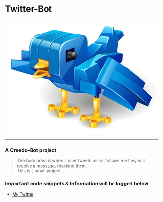# Twitter-Bot

!["Twitter Bot Logo"](./Media/twitter_bird_robot.png)

---
### A Creedo-Bot project
> The basic idea is when a user tweets me or follows me they will receive a message, thanking them.  
> This is a small project.

### Important code snippets & Information will be logged below
+ [My Twitter](https://twitter.com/shane_creedon)
